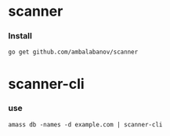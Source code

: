 # scanner

### Install
```bash
go get github.com/ambalabanov/scanner
```

# scanner-cli
### use
`amass db -names -d example.com | scanner-cli`